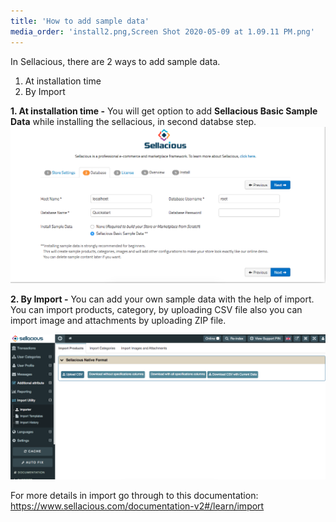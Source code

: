 ```yaml
---
title: 'How to add sample data'
media_order: 'install2.png,Screen Shot 2020-05-09 at 1.09.11 PM.png'
---
```


In Sellacious, there are 2 ways to add sample data.

1. At installation time 
2. By Import

**1. At installation time -** You will get option to add <strong>Sellacious Basic Sample Data</strong> while installing the sellacious, in second databse step.
![](install2.png)

**2. By Import -** You can add your own sample data with the help of import. You can import products, category,  by uploading CSV file also you can import image and attachments by uploading ZIP file.

![](Screen%20Shot%202020-05-09%20at%201.09.11%20PM.png)

For more details in import go through to this documentation: https://www.sellacious.com/documentation-v2#/learn/import